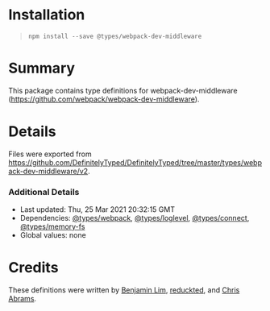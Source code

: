 # Installation
> `npm install --save @types/webpack-dev-middleware`

# Summary
This package contains type definitions for webpack-dev-middleware (https://github.com/webpack/webpack-dev-middleware).

# Details
Files were exported from https://github.com/DefinitelyTyped/DefinitelyTyped/tree/master/types/webpack-dev-middleware/v2.

### Additional Details
 * Last updated: Thu, 25 Mar 2021 20:32:15 GMT
 * Dependencies: [@types/webpack](https://npmjs.com/package/@types/webpack), [@types/loglevel](https://npmjs.com/package/@types/loglevel), [@types/connect](https://npmjs.com/package/@types/connect), [@types/memory-fs](https://npmjs.com/package/@types/memory-fs)
 * Global values: none

# Credits
These definitions were written by [Benjamin Lim](https://github.com/bumbleblym), [reduckted](https://github.com/reduckted), and [Chris Abrams](https://github.com/chrisabrams).

